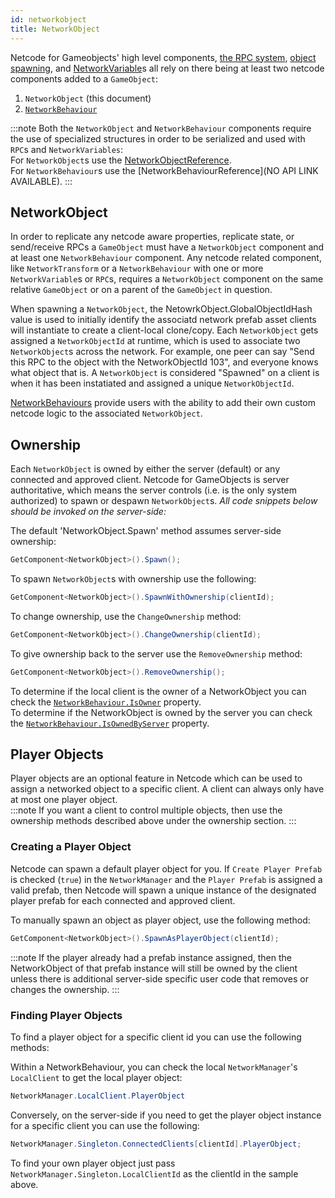 ```yaml
---
id: networkobject
title: NetworkObject
---
```


Netcode for Gameobjects' high level components, [the RPC system](https://docs-multiplayer.unity3d.com/netcode/current/advanced-topics/messaging-system), [object spawning]([https://docs-multiplayer.unity3d.com/netcode/current/api/Unity.Netcode.NetworkSpawnManager](https://docs-multiplayer.unity3d.com/netcode/current/basics/object-spawning)), and [NetworkVariable](https://docs-multiplayer.unity3d.com/netcode/current/basics/networkvariable)s all rely on there being at least two netcode components added to a `GameObject`: 
1. `NetworkObject` (this document)
2. [`NetworkBehaviour`](networkbehaviour.md)

:::note
Both the `NetworkObject` and `NetworkBehaviour` components require the use of specialized structures in order to be serialized and used with `RPC`s and `NetworkVariables`:<br>
For `NetworkObject`s use the [NetworkObjectReference](https://docs-multiplayer.unity3d.com/netcode/current/api/Unity.Netcode.NetworkObjectReference).<br>
For `NetworkBehaviour`s use the [NetworkBehaviourReference](NO API LINK AVAILABLE).
:::

## NetworkObject

In order to replicate any netcode aware properties, replicate state, or send/receive RPCs a `GameObject` must have a `NetworkObject` component and at least one `NetworkBehaviour` component.  Any netcode related component, like `NetworkTransform` or a `NetworkBehaviour` with one or more `NetworkVariable`s or `RPC`s, requires a `NetworkObject` component on the same relative `GameObject` or on a parent of the `GameObject` in question.

When spawning a `NetworkObject`, the NetowrkObject.GlobalObjectIdHash value is used to initially identify the associatd network prefab asset clients will instantiate to create a client-local clone/copy.  Each `NetworkObject` gets assigned a `NetworkObjectId` at runtime, which is used to associate two `NetworkObject`s across the network. For example, one peer can say "Send this RPC to the object with the NetworkObjectId 103", and everyone knows what object that is. A `NetworkObject` is considered "Spawned" on a client is when it has been instatiated and assigned a unique `NetworkObjectId`. <br>

[NetworkBehaviours](networkbehaviour.md) provide users with the ability to add their own custom netcode logic to the associated `NetworkObject`.

## Ownership

Each `NetworkObject` is owned by either the server (default) or any connected and approved client.  Netcode for GameObjects is server authoritative, which means the server controls (i.e. is the only system authorized) to spawn or despawn `NetworkObject`s.  _All code snippets below should be invoked on the server-side:_

The default 'NetworkObject.Spawn' method assumes server-side ownership:
```csharp
GetComponent<NetworkObject>().Spawn();
```

To spawn `NetworkObject`s with ownership use the following:
```csharp
GetComponent<NetworkObject>().SpawnWithOwnership(clientId);
```

To change ownership, use the `ChangeOwnership` method:

```csharp
GetComponent<NetworkObject>().ChangeOwnership(clientId);
```

To give ownership back to the server use the `RemoveOwnership` method:

```csharp
GetComponent<NetworkObject>().RemoveOwnership();
```

To determine if the local client is the owner of a NetworkObject you can check the [`NetworkBehaviour.IsOwner`](https://docs-multiplayer.unity3d.com/netcode/current/api/Unity.Netcode.NetworkBehaviour#isowner) property.
<br>
To determine if the NetworkObject is owned by the server you can check the [`NetworkBehaviour.IsOwnedByServer`](https://docs-multiplayer.unity3d.com/netcode/current/api/Unity.Netcode.NetworkBehaviour#isownedbyserver) property.<br>

## Player Objects

Player objects are an optional feature in Netcode which can be used to assign a networked object to a specific client. A client can always only have at most one player object.<br>
:::note
If you want a client to control multiple objects, then use the ownership methods described above under the ownership section.
:::

### Creating a Player Object

Netcode can spawn a default player object for you. If `Create Player Prefab` is checked (`true`) in the `NetworkManager` and the `Player Prefab` is assigned a valid prefab, then Netcode will spawn a unique instance of the designated player prefab for each connected and approved client.

To manually spawn an object as player object, use the following method:
```csharp
GetComponent<NetworkObject>().SpawnAsPlayerObject(clientId);
```
:::note
If the player already had a prefab instance assigned, then the NetworkObject of that prefab instance will still be owned by the client unless there is additional server-side specific user code that removes or changes the ownership.
:::

### Finding Player Objects

To find a player object for a specific client id you can use the following methods:

Within a NetworkBehaviour, you can check the local `NetworkManager`'s `LocalClient` to get the local player object:
```csharp
NetworkManager.LocalClient.PlayerObject
```

Conversely, on the server-side if you need to get the player object instance for a specific client you can use the following:
```csharp
NetworkManager.Singleton.ConnectedClients[clientId].PlayerObject;
```

To find your own player object just pass `NetworkManager.Singleton.LocalClientId` as the clientId in the sample above.
